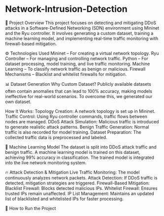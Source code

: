 # Network-Intrusion-Detection
📌 Project Overview
This project focuses on detecting and mitigating DDoS attacks in a Software-Defined Networking (SDN) environment using Mininet and the Ryu controller. It involves generating a custom dataset, training a machine learning model, and implementing real-time traffic monitoring with firewall-based mitigation.

⚙️ Technologies Used
Mininet – For creating a virtual network topology.
Ryu Controller – For managing and controlling network traffic.
Python – For dataset processing, model training, and live traffic monitoring.
Machine Learning – To classify network traffic as benign or malicious.
Firewall Mechanisms – Blacklist and whitelist firewalls for mitigation.

📊 Dataset Generation
Why Custom Dataset?
Publicly available datasets often contain anomalies that can lead to 100% accuracy, making models ineffective for real-world scenarios. To overcome this, we generated our own dataset.

How It Works:
Topology Creation: A network topology is set up in Mininet.
Traffic Control: Using Ryu controller commands, traffic flows between nodes are managed.
DDoS Attack Simulation: Malicious traffic is introduced to generate realistic attack patterns.
Benign Traffic Generation: Normal traffic is also recorded for model training.
Dataset Preparation: The collected traffic data is preprocessed and labeled.

🧠 Machine Learning Model
The dataset is split into DDoS attack traffic and benign traffic.
A machine learning model is trained on this dataset, achieving 99% accuracy in classification.
The trained model is integrated into the live network monitoring system.

🔥 Attack Detection & Mitigation
Live Traffic Monitoring: The model continuously analyzes network packets.
Attack Detection: If DDoS traffic is detected, mitigation strategies are triggered.
Firewall-Based Mitigation:
Blacklist Firewall: Blocks detected malicious IPs.
Whitelist Firewall: Ensures trusted IPs remain unaffected.
IP List Management: Maintains an updated list of blacklisted and whitelisted IPs for faster processing.

🚀 How to Run the Project
